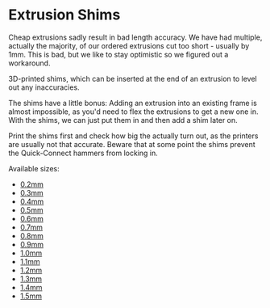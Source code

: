 # Extrusion Shims
Cheap extrusions sadly result in bad length accuracy.
We have had multiple, actually the majority, of our ordered extrusions cut too short - usually by 1mm.
This is bad, but we like to stay optimistic so we figured out a workaround.

3D-printed shims, which can be inserted at the end of an extrusion to level out any inaccuracies.

The shims have a little bonus: Adding an extrusion into an existing frame is almost impossible, as you'd need to flex the extrusions to get a new one in.
With the shims, we can just put them in and then add a shim later on.

Print the shims first and check how big the actually turn out, as the printers are usually not that accurate.
Beware that at some point the shims prevent the Quick-Connect hammers from locking in.

Available sizes:
- [0.2mm](2.stl)
- [0.3mm](3.stl)
- [0.4mm](4.stl)
- [0.5mm](5.stl)
- [0.6mm](6.stl)
- [0.7mm](7.stl)
- [0.8mm](8.stl)
- [0.9mm](9.stl)
- [1.0mm](10.stl)
- [1.1mm](11.stl)
- [1.2mm](12.stl)
- [1.3mm](13.stl)
- [1.4mm](14.stl)
- [1.5mm](15.stl)
